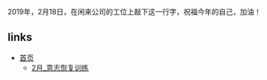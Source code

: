 2019年，2月18日，在闲来公司的工位上敲下这一行字，祝福今年的自己，加油！

## links
* [首页](<../preface.md>)
  * [2月_意志恢复训练](<Feb/2月_意志恢复训练月.md>)
